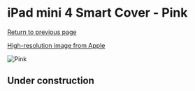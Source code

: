 # iPad mini 4 Smart Cover - Pink

[Return to previous page](/ipad_mini4)

[High-resolution image from Apple](https://store.storeimages.cdn-apple.com/8756/as-images.apple.com/is/MKM32?wid=4500&hei=4500&fmt=png)

<div style="width: 512px"><img src="/almost_uncompressed/MKM32.webp" alt="Pink"></div>

## Under construction
